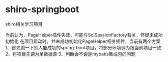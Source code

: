 # shiro-springboot
shiro相关学习项目

当前认为，PageHelper插件失效，可能与SqlSessionFactory有关，怀疑未成功初始化
在项目启动时，并未成功初始化PageHelper相关插件，当前有两个方案
1、首先跑一下别人能成功的spring-boot项目，将部分环境调为跟当前项目一致
2、将项目先调为单数据源
3、判断会不会是mybatis集成包的问题